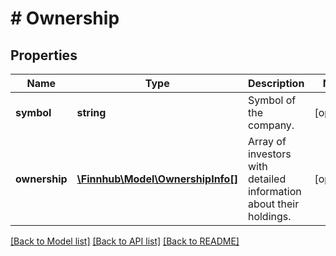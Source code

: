 # # Ownership

## Properties

Name | Type | Description | Notes
------------ | ------------- | ------------- | -------------
**symbol** | **string** | Symbol of the company. | [optional]
**ownership** | [**\Finnhub\Model\OwnershipInfo[]**](OwnershipInfo.md) | Array of investors with detailed information about their holdings. | [optional]

[[Back to Model list]](../../README.md#models) [[Back to API list]](../../README.md#endpoints) [[Back to README]](../../README.md)
